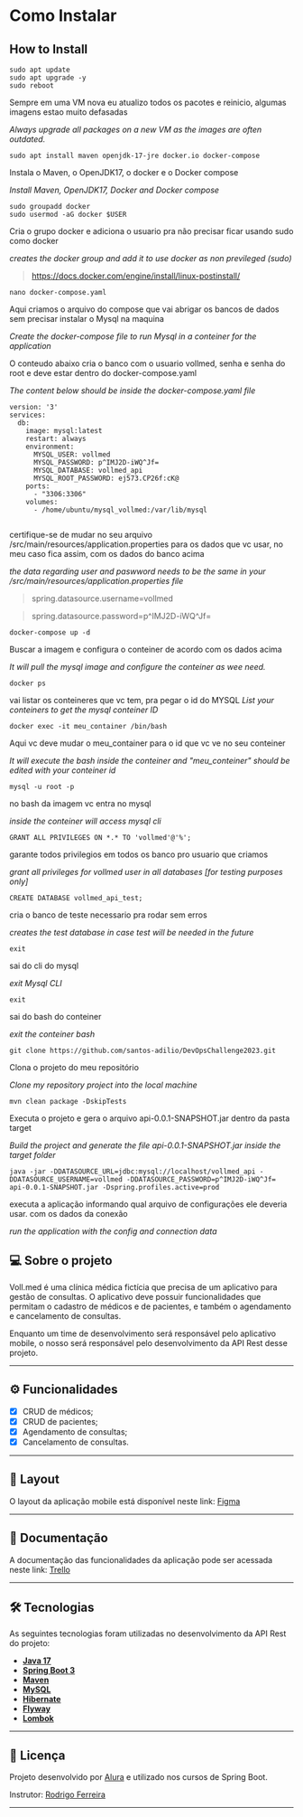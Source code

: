 
# Como Instalar 
## How to Install

```
sudo apt update 
sudo apt upgrade -y
sudo reboot
```
Sempre em uma VM nova eu atualizo todos os pacotes e reinicio, algumas imagens estao muito defasadas

*Always upgrade all packages on a new VM as the images are often outdated.*
```
sudo apt install maven openjdk-17-jre docker.io docker-compose
```
Instala o Maven, o OpenJDK17, o docker e o Docker compose

*Install Maven, OpenJDK17, Docker and Docker compose*
```
sudo groupadd docker
sudo usermod -aG docker $USER
```
Cria o grupo docker e adiciona o usuario pra não precisar ficar usando sudo como docker

*creates the docker group and add it to use docker as non previleged (sudo)*
> https://docs.docker.com/engine/install/linux-postinstall/
	
```
nano docker-compose.yaml
```
Aqui criamos o arquivo do compose que vai abrigar os bancos de dados sem precisar instalar o Mysql na maquina

*Create the docker-compose file to run Mysql in a conteiner for the application*

O conteudo abaixo cria o banco com o usuario vollmed, senha e senha do root e deve estar dentro do docker-compose.yaml

*The  content below should be inside the docker-compose.yaml file*
```
version: '3'
services:
  db:
    image: mysql:latest
    restart: always
    environment:
      MYSQL_USER: vollmed
      MYSQL_PASSWORD: p^IMJ2D-iWQ^Jf=
      MYSQL_DATABASE: vollmed_api
      MYSQL_ROOT_PASSWORD: ej573.CP26f:cK@
    ports:
      - "3306:3306"
    volumes:
      - /home/ubuntu/mysql_vollmed:/var/lib/mysql
	  
```
certifique-se de mudar no seu arquivo /src/main/resources/application.properties para os dados que vc usar, no meu caso fica assim, com os dados do banco acima

*the data regarding user and paswword needs to be the same in your /src/main/resources/application.properties file*

> spring.datasource.username=vollmed

> spring.datasource.password=p^IMJ2D-iWQ^Jf=

```
docker-compose up -d	  

```
Buscar a imagem e configura o conteiner de acordo com os dados acima

*It will pull the mysql image and configure the conteiner as wee need.*

```
docker ps
```
vai listar os conteineres que vc tem, pra pegar o id do MYSQL
*List your conteiners to get the mysql conteiner ID*

```
docker exec -it meu_container /bin/bash
```
Aqui vc deve mudar o meu_container para o id que vc ve no seu conteiner

*It will execute the bash inside the conteiner and "meu_conteiner" should be edited with your conteiner id*

```
mysql -u root -p
```
no bash da imagem vc entra no mysql

*inside the conteiner will access mysql cli*

```
GRANT ALL PRIVILEGES ON *.* TO 'vollmed'@'%';
```
garante todos privilegios em todos os banco pro usuario que criamos

*grant all privileges for vollmed user in all databases [for testing purposes only]*

```
CREATE DATABASE vollmed_api_test;
```
cria o banco de teste necessario pra rodar sem erros

*creates the test database in case test will be needed in the future*

```
exit
```
sai do cli do mysql

*exit Mysql CLI*

```
exit
```
sai do bash do conteiner

*exit the conteiner bash*

```
git clone https://github.com/santos-adilio/DevOpsChallenge2023.git
```
Clona o projeto do meu repositório

*Clone my repository project into the local machine*

```
mvn clean package -DskipTests
```
Executa o projeto e gera o arquivo api-0.0.1-SNAPSHOT.jar dentro da pasta target

*Build the project and generate the file api-0.0.1-SNAPSHOT.jar inside the target folder*

```
java -jar -DDATASOURCE_URL=jdbc:mysql://localhost/vollmed_api -DDATASOURCE_USERNAME=vollmed -DDATASOURCE_PASSWORD=p^IMJ2D-iWQ^Jf= api-0.0.1-SNAPSHOT.jar -Dspring.profiles.active=prod
```
executa a aplicação informando qual arquivo de configurações ele deveria usar. com os dados da conexão

*run the application with the config and connection data*



## 💻 Sobre o projeto

Voll.med é uma clínica médica fictícia que precisa de um aplicativo para gestão de consultas. O aplicativo deve possuir funcionalidades que permitam o cadastro de médicos e de pacientes, e também o agendamento e cancelamento de consultas.

Enquanto um time de desenvolvimento será responsável pelo aplicativo mobile, o nosso será responsável pelo desenvolvimento da API Rest desse projeto.

---

## ⚙️ Funcionalidades

- [x] CRUD de médicos;
- [x] CRUD de pacientes;
- [x] Agendamento de consultas;
- [x] Cancelamento de consultas.

---

## 🎨 Layout

O layout da aplicação mobile está disponível neste link: <a href="https://www.figma.com/file/N4CgpJqsg7gjbKuDmra3EV/Voll.med">Figma</a>

---

## 📄 Documentação

A documentação das funcionalidades da aplicação pode ser acessada neste link: <a href="https://trello.com/b/O0lGCsKb/api-voll-med">Trello</a>

---

## 🛠 Tecnologias

As seguintes tecnologias foram utilizadas no desenvolvimento da API Rest do projeto:

- **[Java 17](https://www.oracle.com/java)**
- **[Spring Boot 3](https://spring.io/projects/spring-boot)**
- **[Maven](https://maven.apache.org)**
- **[MySQL](https://www.mysql.com)**
- **[Hibernate](https://hibernate.org)**
- **[Flyway](https://flywaydb.org)**
- **[Lombok](https://projectlombok.org)**

---

## 📝 Licença

Projeto desenvolvido por [Alura](https://www.alura.com.br) e utilizado nos cursos de Spring Boot.

Instrutor: [Rodrigo Ferreira](https://cursos.alura.com.br/user/rodrigo-ferreira) 

---
